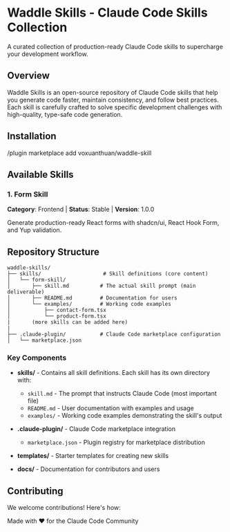 # Waddle Skills - Claude Code Skills Collection

A curated collection of production-ready Claude Code skills to supercharge your development workflow.

## Overview

Waddle Skills is an open-source repository of Claude Code skills that help you generate code faster, maintain consistency, and follow best practices. Each skill is carefully crafted to solve specific development challenges with high-quality, type-safe code generation.

## Installation 
/plugin marketplace add voxuanthuan/waddle-skill

## Available Skills

### 1. Form Skill
**Category**: Frontend | **Status**: Stable | **Version**: 1.0.0

Generate production-ready React forms with shadcn/ui, React Hook Form, and Yup validation.

## Repository Structure

```
waddle-skills/
├── skills/                    # Skill definitions (core content)
│   └── form-skill/
│       ├── skill.md          # The actual skill prompt (main deliverable)
│       ├── README.md         # Documentation for users
│       └── examples/         # Working code examples
│           ├── contact-form.tsx
│           └── product-form.tsx
|       (more skills can be added here)
|
├── .claude-plugin/           # Claude Code marketplace configuration
│   └── marketplace.json

```

### Key Components

- **skills/** - Contains all skill definitions. Each skill has its own directory with:
  - `skill.md` - The prompt that instructs Claude Code (most important file)
  - `README.md` - User documentation with examples and usage
  - `examples/` - Working code examples demonstrating the skill's output

- **.claude-plugin/** - Claude Code marketplace integration
  - `marketplace.json` - Plugin registry for marketplace distribution

- **templates/** - Starter templates for creating new skills

- **docs/** - Documentation for contributors and users


## Contributing

We welcome contributions! Here's how:

Made with ❤️ for the Claude Code Community

